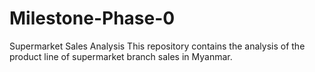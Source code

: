 # Milestone-Phase-0
Supermarket Sales Analysis
This repository contains the analysis of the product line of supermarket branch sales in Myanmar.
